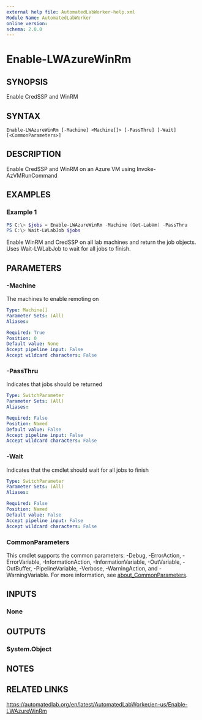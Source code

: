 ```yaml
---
external help file: AutomatedLabWorker-help.xml
Module Name: AutomatedLabWorker
online version:
schema: 2.0.0
---
```


# Enable-LWAzureWinRm

## SYNOPSIS
Enable CredSSP and WinRM

## SYNTAX

```
Enable-LWAzureWinRm [-Machine] <Machine[]> [-PassThru] [-Wait] [<CommonParameters>]
```

## DESCRIPTION
Enable CredSSP and WinRM on an Azure VM using Invoke-AzVMRunCommand

## EXAMPLES

### Example 1
```powershell
PS C:\> $jobs = Enable-LWAzureWinRm -Machine (Get-LabVm) -PassThru
PS C:\> Wait-LWLabJob $jobs
```

Enable WinRM and CredSSP on all lab machines and return the job objects.
Uses Wait-LWLabJob to wait for all jobs to finish.

## PARAMETERS

### -Machine
The machines to enable remoting on

```yaml
Type: Machine[]
Parameter Sets: (All)
Aliases:

Required: True
Position: 0
Default value: None
Accept pipeline input: False
Accept wildcard characters: False
```

### -PassThru
Indicates that jobs should be returned

```yaml
Type: SwitchParameter
Parameter Sets: (All)
Aliases:

Required: False
Position: Named
Default value: False
Accept pipeline input: False
Accept wildcard characters: False
```

### -Wait
Indicates that the cmdlet should wait for all jobs to finish

```yaml
Type: SwitchParameter
Parameter Sets: (All)
Aliases:

Required: False
Position: Named
Default value: False
Accept pipeline input: False
Accept wildcard characters: False
```

### CommonParameters
This cmdlet supports the common parameters: -Debug, -ErrorAction, -ErrorVariable, -InformationAction, -InformationVariable, -OutVariable, -OutBuffer, -PipelineVariable, -Verbose, -WarningAction, and -WarningVariable. For more information, see [about_CommonParameters](http://go.microsoft.com/fwlink/?LinkID=113216).

## INPUTS

### None
## OUTPUTS

### System.Object
## NOTES

## RELATED LINKS
https://automatedlab.org/en/latest/AutomatedLabWorker/en-us/Enable-LWAzureWinRm
